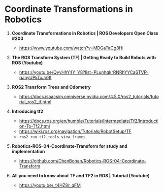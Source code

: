 # Coordinate Transformations in Robotics 

1. **Coordinate Transformations in Robotics | ROS Developers Open Class #203**
    * https://www.youtube.com/watch?v=MDGaTaCg8HI


2. **The ROS Transform System (TF) | Getting Ready to Build Robots with ROS (Youtube)**
   * https://youtu.be/QyvHhY4Y_Y8?list=PLunhqkrRNRhYYCaSTVP-qJnyUPkTxJnBt

     
3. **ROS2 Transform Trees and Odometry**
   * https://docs.isaacsim.omniverse.nvidia.com/4.5.0/ros2_tutorials/tutorial_ros2_tf.html

    
4. **Introducing tf2**
   * https://docs.ros.org/en/humble/Tutorials/Intermediate/Tf2/Introduction-To-Tf2.html
   * https://wiki.ros.org/navigation/Tutorials/RobotSetup/TF
   * `ros2 run tf2_tools view_frames`


5. **Robotics-ROS-04-Coordinate-Transform for study and implementation**
   * https://github.com/ChenBohan/Robotics-ROS-04-Coordinate-Transform

6. **All you need to know about TF and TF2 in ROS | Tutorial (Youtube)**
   * https://youtu.be/_t4HZ8r_qFM
